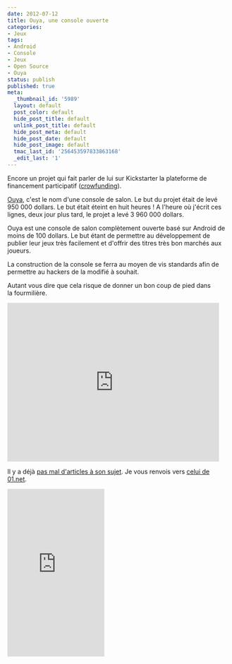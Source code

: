 ```yaml
---
date: 2012-07-12
title: Ouya, une console ouverte
categories:
- Jeux
tags:
- Android
- Console
- Jeux
- Open Source
- Ouya
status: publish
published: true
meta:
  _thumbnail_id: '5989'
  layout: default
  post_color: default
  hide_post_title: default
  unlink_post_title: default
  hide_post_meta: default
  hide_post_date: default
  hide_post_image: default
  tmac_last_id: '256453597833863168'
  _edit_last: '1'
---
```

Encore un projet qui fait parler de lui sur Kickstarter la plateforme de financement participatif (<a title="Définition du crowfunding" href="https://fr.wikipedia.org/wiki/Crowdfunding">crowfunding</a>).

<a title="Le projet Ouya sur Kickstarter" href="https://www.kickstarter.com/projects/ouya/ouya-a-new-kind-of-video-game-console">Ouya</a>, c'est le nom d'une console de salon. Le but du projet était de levé 950 000 dollars. Le but était éteint en huit heures ! A l'heure où j'écrit ces lignes, deux jour plus tard, le projet a levé 3 960 000 dollars. <!--more-->

Ouya est une console de salon complètement ouverte basé sur Android de moins de 100 dollars.
Le but étant de permettre au développement de publier leur jeux très facilement et d'offrir des titres très bon marchés aux joueurs.

La construction de la console se ferra au moyen de vis standards afin de permettre au hackers de la modifié à souhait.

Autant vous dire que cela risque de donner un bon coup de pied dans la fourmilière.

<iframe src="https://www.kickstarter.com/projects/ouya/ouya-a-new-kind-of-video-game-console/widget/video.html" frameborder="0" width="480" height="360"></iframe>

Il y a déjà <a title="Articles dans l'actualités Google" href="https://www.google.ch/search?hl=fr&amp;tbm=nws&amp;q=ouya&amp;oq=ouya">pas mal d'articles à son sujet</a>. Je vous renvois vers <a title="Article sur la console Ouya" href="https://www.01net.com/editorial/569895/ouya-la-console-de-salon-sous-android-a-moins-de-100-dollars/">celui de 01.net</a>.

<iframe frameborder="0" height="380" src="https://www.kickstarter.com/projects/ouya/ouya-a-new-kind-of-video-game-console/widget/card.html" width="220"></iframe>

